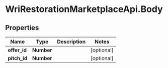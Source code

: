 # WriRestorationMarketplaceApi.Body

## Properties
Name | Type | Description | Notes
------------ | ------------- | ------------- | -------------
**offer_id** | **Number** |  | [optional] 
**pitch_id** | **Number** |  | [optional] 


